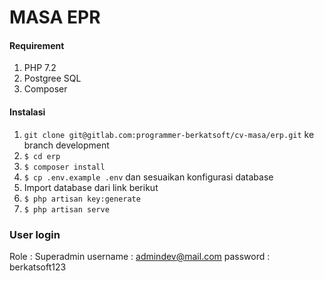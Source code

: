 # MASA EPR
#### Requirement
1. PHP 7.2
2. Postgree SQL
3. Composer

#### Instalasi
1. `git clone git@gitlab.com:programmer-berkatsoft/cv-masa/erp.git` ke branch development
2. `$ cd erp`
3. `$ composer install`
4. `$ cp .env.example .env` dan sesuaikan konfigurasi database
5. Import database dari link berikut
6. `$ php artisan key:generate`
7. `$ php artisan serve`

### User login
Role : Superadmin
username : admindev@mail.com
password : berkatsoft123

